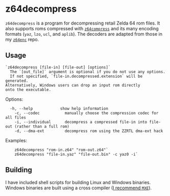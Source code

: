 # z64decompress

`z64decompress` is a program for decompressing retail Zelda 64 rom files. It also supports roms compressed with [`z64compress`](https://github.com/z64me/z64compress) and its many encoding formats (`yaz`, `lzo`, `ucl`, and `aplib`). The decoders are adapted from those in my [`z64enc`](https://github.com/z64me/z64enc) repo.

## Usage
	`z64decompress [file-in] [file-out] [options]`
	  The `[out_file]` argument is optional if you do not use any options.
	  If not specified, `file-in.decompressed.extension` will be generated.
    Alternatively, Windows users can drop an input rom directly
    onto the executable.

  Options:
```
  -h, --help            show help information
	-c, --codec           manually choose the compression codec for all files
	-i, --individual      decompress a compressed file-in into file-out (rather than a full rom)
	-d, --dma-ext         decompress rom using the ZZRTL dma-ext hack
```

  Examples:
```
	z64decompress "rom-in.z64" "rom-out.z64"`
	z64decompress "file-in.yaz" "file-out.bin" -c yaz0 -i`
```



## Building
I have included shell scripts for building Linux and Windows binaries. Windows binaries are built using a cross compiler ([I recommend `MXE`](https://mxe.cc/)).

